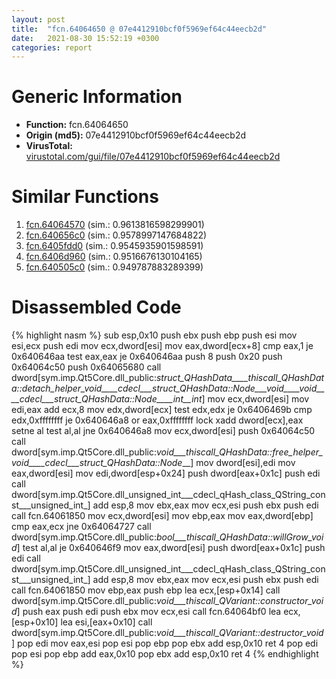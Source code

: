 ```yaml
---
layout: post
title:  "fcn.64064650 @ 07e4412910bcf0f5969ef64c44eecb2d"
date:   2021-08-30 15:52:19 +0300
categories: report
---
```


# Generic Information
- **Function:** fcn.64064650
- **Origin (md5):** 07e4412910bcf0f5969ef64c44eecb2d
- **VirusTotal:** [virustotal.com/gui/file/07e4412910bcf0f5969ef64c44eecb2d][virustotal_ref]



# Similar Functions

1. [fcn.64064570][similar_1_ref] (sim.: 0.9613816598299901)
2. [fcn.640656c0][similar_2_ref] (sim.: 0.9578997147684822)
3. [fcn.6405fdd0][similar_3_ref] (sim.: 0.9545935901598591)
4. [fcn.6406d960][similar_4_ref] (sim.: 0.9516676130104165)
5. [fcn.640505c0][similar_5_ref] (sim.: 0.949787883289399)


# Disassembled Code

{% highlight nasm %}
sub esp,0x10
push ebx
push ebp
push esi
mov esi,ecx
push edi
mov ecx,dword[esi]
mov eax,dword[ecx+8]
cmp eax,1
je 0x640646aa
test eax,eax
je 0x640646aa
push 8
push 0x20
push 0x64064c50
push 0x64065680
call dword[sym.imp.Qt5Core.dll_public:_struct_QHashData____thiscall_QHashData::detach_helper_void____cdecl___struct_QHashData::Node___void____void____cdecl___struct_QHashData::Node____int__int_]
mov ecx,dword[esi]
mov edi,eax
add ecx,8
mov edx,dword[ecx]
test edx,edx
je 0x6406469b
cmp edx,0xffffffff
je 0x640646a8
or eax,0xffffffff
lock xadd dword[ecx],eax
setne al
test al,al
jne 0x640646a8
mov ecx,dword[esi]
push 0x64064c50
call dword[sym.imp.Qt5Core.dll_public:_void___thiscall_QHashData::free_helper_void____cdecl___struct_QHashData::Node___]
mov dword[esi],edi
mov eax,dword[esi]
mov edi,dword[esp+0x24]
push dword[eax+0x1c]
push edi
call dword[sym.imp.Qt5Core.dll_unsigned_int___cdecl_qHash_class_QString_const___unsigned_int_]
add esp,8
mov ebx,eax
mov ecx,esi
push ebx
push edi
call fcn.64061850
mov ecx,dword[esi]
mov ebp,eax
mov eax,dword[ebp]
cmp eax,ecx
jne 0x64064727
call dword[sym.imp.Qt5Core.dll_public:_bool___thiscall_QHashData::willGrow_void_]
test al,al
je 0x640646f9
mov eax,dword[esi]
push dword[eax+0x1c]
push edi
call dword[sym.imp.Qt5Core.dll_unsigned_int___cdecl_qHash_class_QString_const___unsigned_int_]
add esp,8
mov ebx,eax
mov ecx,esi
push ebx
push edi
call fcn.64061850
mov ebp,eax
push ebp
lea ecx,[esp+0x14]
call dword[sym.imp.Qt5Core.dll_public:_void___thiscall_QVariant::constructor_void_]
push eax
push edi
push ebx
mov ecx,esi
call fcn.64064bf0
lea ecx,[esp+0x10]
lea esi,[eax+0x10]
call dword[sym.imp.Qt5Core.dll_public:_void___thiscall_QVariant::destructor_void_]
pop edi
mov eax,esi
pop esi
pop ebp
pop ebx
add esp,0x10
ret 4
pop edi
pop esi
pop ebp
add eax,0x10
pop ebx
add esp,0x10
ret 4
{% endhighlight %}


[similar_1_ref]: /report/fcn.64064570@07e4412910bcf0f5969ef64c44eecb2d
[similar_2_ref]: /report/fcn.640656c0@07e4412910bcf0f5969ef64c44eecb2d
[similar_3_ref]: /report/fcn.6405fdd0@07e4412910bcf0f5969ef64c44eecb2d
[similar_4_ref]: /report/fcn.6406d960@07e4412910bcf0f5969ef64c44eecb2d
[similar_5_ref]: /report/fcn.640505c0@07e4412910bcf0f5969ef64c44eecb2d
[virustotal_ref]: https://www.virustotal.com/gui/file/07e4412910bcf0f5969ef64c44eecb2d